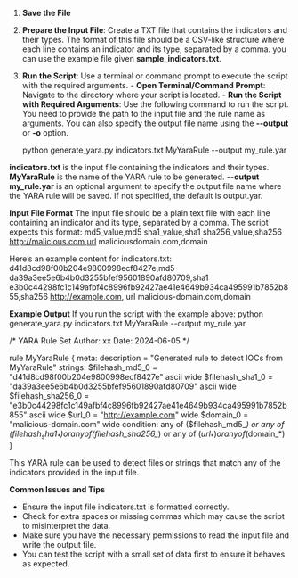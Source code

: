 1. **Save the File**
2. **Prepare the Input File**: Create a TXT file that contains the indicators and their types. The format of this file should be a CSV-like structure where each line contains an indicator and its type, separated by a comma. you can use the example file given **sample_indicators.txt**.
3. **Run the Script**: Use a terminal or command prompt to execute the script with the required arguments.
       - **Open Terminal/Command Prompt**: Navigate to the directory where your script is located.
       - **Run the Script with Required Arguments**: Use the following command to run the script. You need to provide the path to the input file and the rule name as arguments. You can also specify the output file name using the **--output** or **-o** option.

     python generate_yara.py indicators.txt MyYaraRule --output my_rule.yar

**indicators.txt** is the input file containing the indicators and their types.
**MyYaraRule** is the name of the YARA rule to be generated.
**--output my_rule.yar** is an optional argument to specify the output file name where the YARA rule will be saved. If not specified, the default is output.yar.


**Input File Format**
The input file should be a plain text file with each line containing an indicator and its type, separated by a comma. The script expects this format:
md5_value,md5
sha1_value,sha1
sha256_value,sha256
http://malicious.com,url
maliciousdomain.com,domain

Here’s an example content for indicators.txt:
d41d8cd98f00b204e9800998ecf8427e,md5
da39a3ee5e6b4b0d3255bfef95601890afd80709,sha1
e3b0c44298fc1c149afbf4c8996fb92427ae41e4649b934ca495991b7852b855,sha256
http://example.com, url
malicious-domain.com,domain

**Example Output**
If you run the script with the example above:
python generate_yara.py indicators.txt MyYaraRule --output my_rule.yar

/*
   YARA Rule Set
   Author: xx
   Date: 2024-06-05
*/

rule MyYaraRule {
    meta:
        description = "Generated rule to detect IOCs from MyYaraRule"
    strings:
        $filehash_md5_0 = "d41d8cd98f00b204e9800998ecf8427e" ascii wide
        $filehash_sha1_0 = "da39a3ee5e6b4b0d3255bfef95601890afd80709" ascii wide
        $filehash_sha256_0 = "e3b0c44298fc1c149afbf4c8996fb92427ae41e4649b934ca495991b7852b855" ascii wide
        $url_0 = "http://example.com" wide
        $domain_0 = "malicious-domain.com" wide
    condition:
        any of ($filehash_md5_*) or any of ($filehash_sha1_*) or any of ($filehash_sha256_*) or any of ($url_*) or any of ($domain_*)
}

This YARA rule can be used to detect files or strings that match any of the indicators provided in the input file.

**Common Issues and Tips**
- Ensure the input file indicators.txt is formatted correctly.
- Check for extra spaces or missing commas which may cause the script to misinterpret the data.
- Make sure you have the necessary permissions to read the input file and write the output file.
- You can test the script with a small set of data first to ensure it behaves as expected.
